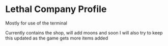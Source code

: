 # Lethal Company Profile
Mostly for use of the terminal

Currently contains the shop, will add moons and soon
I will also try to keep this updated as the game gets more items added
